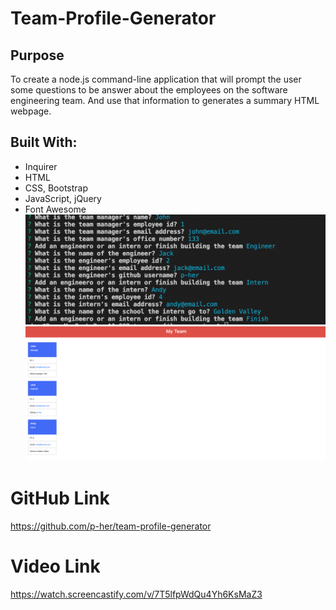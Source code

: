 # Team-Profile-Generator

## Purpose
To create a node.js command-line application that will prompt the user some questions to be answer about the employees on the software engineering team. And use that information to generates a summary HTML webpage.

## Built With:
- Inquirer
- HTML
- CSS, Bootstrap
- JavaScript, jQuery
- Font Awesome
![screenshot](./src/img/teamprofile.png)
![screenshot](./src/img/webpage.png)

# GitHub Link
https://github.com/p-her/team-profile-generator

# Video Link
https://watch.screencastify.com/v/7T5lfpWdQu4Yh6KsMaZ3